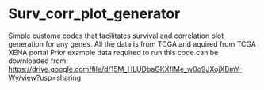 # Surv_corr_plot_generator
Simple custome codes that facilitates survival and correlation plot generation for any genes.
All the data is from TCGA and aquired from TCGA XENA portal
Prior example data required to run this code can be downloaded from: https://drive.google.com/file/d/15M_HLUDbaGKXflMe_w0o9JXojXBmY-Wy/view?usp=sharing
